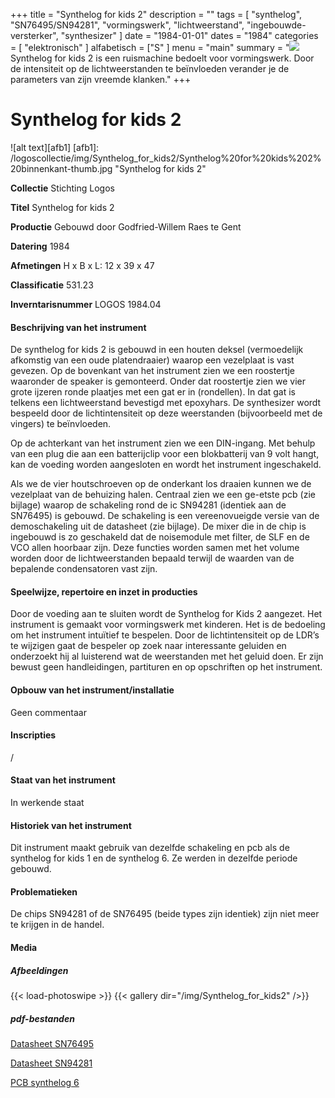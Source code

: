 ﻿+++
title = "Synthelog for kids 2"
description = ""
tags = [
"synthelog", "SN76495/SN94281", "vormingswerk", "lichtweerstand", "ingebouwde-versterker", "synthesizer"
]
date = "1984-01-01"
dates = "1984"
categories = [ "elektronisch"
]
alfabetisch = ["S"
]
menu = "main"
summary = "<a href='/logoscollectie/1984/synthelog_for_kids2'><img src='/logoscollectie/img/Synthelog_for_kids2/Synthelog%20for%20kids%202%20binnenkant-thumb.jpg'></a>Synthelog for kids 2 is een ruismachine bedoelt voor vormingswerk. Door de intensiteit op de lichtweerstanden te beïnvloeden verander je de parameters van zijn vreemde klanken."
+++

# Synthelog for kids 2

![alt text][afb1]
[afb1]: /logoscollectie/img/Synthelog_for_kids2/Synthelog%20for%20kids%202%20binnenkant-thumb.jpg "Synthelog for kids 2"

**Collectie**
Stichting Logos

**Titel**
Synthelog for kids 2

**Productie**
Gebouwd door Godfried-Willem Raes te Gent

**Datering**
1984

**Afmetingen**
H x B x L: 12 x 39 x 47

**Classificatie**
531.23

**Inverntarisnummer**
LOGOS 1984.04

#### Beschrijving van het instrument
De synthelog for kids 2 is gebouwd in een houten deksel (vermoedelijk afkomstig van een oude platendraaier) waarop een vezelplaat is vast gevezen. Op de bovenkant van het instrument zien we een roostertje waaronder de speaker is gemonteerd. Onder dat roostertje zien we vier grote ijzeren ronde plaatjes met een gat er in (rondellen). In dat gat is telkens een lichtweerstand bevestigd met epoxyhars. De synthesizer wordt bespeeld door de lichtintensiteit op deze weerstanden (bijvoorbeeld met de vingers) te beïnvloeden. 

Op de achterkant van het instrument zien we een DIN-ingang. Met behulp van een plug die aan een batterijclip voor een blokbatterij van 9 volt hangt, kan de voeding worden aangesloten en wordt het instrument ingeschakeld. 

Als we de vier houtschroeven op de onderkant los draaien kunnen we de vezelplaat van de behuizing halen. Centraal zien we een ge-etste pcb (zie bijlage) waarop de schakeling rond de ic SN94281 (identiek aan de SN76495) is gebouwd. De schakeling is een vereenovueigde versie van de demoschakeling uit de datasheet (zie bijlage). De mixer die in de chip is ingebouwd is zo geschakeld dat de noisemodule met filter, de SLF en de VCO allen hoorbaar zijn. Deze functies worden samen met het volume worden door de lichtweerstanden bepaald terwijl de waarden van de bepalende condensatoren vast zijn.    

#### Speelwijze, repertoire en inzet in producties
Door de voeding aan te sluiten wordt de Synthelog for Kids 2 aangezet. Het instrument is gemaakt voor vormingswerk met kinderen. Het is de bedoeling om het instrument intuïtief te bespelen. Door de lichtintensiteit op de LDR’s te wijzigen gaat de bespeler op zoek naar interessante geluiden en onderzoekt hij al luisterend wat de weerstanden met het geluid doen. Er zijn bewust geen handleidingen, partituren en op opschriften op het instrument.

#### Opbouw van het instrument/installatie
Geen commentaar 

#### Inscripties
/

#### Staat van het instrument
In werkende staat 

#### Historiek van het instrument
Dit instrument maakt gebruik van dezelfde schakeling en pcb als de synthelog for kids 1 en de synthelog 6. Ze werden in dezelfde periode gebouwd. 

#### Problematieken
De chips SN94281 of de SN76495 (beide types zijn identiek) zijn niet meer te krijgen in de handel.

#### Media
##### Afbeeldingen
{{< load-photoswipe >}}
{{< gallery dir="/img/Synthelog_for_kids2" />}}


##### pdf-bestanden
[Datasheet SN76495](/logoscollectie/pdf/Synthelog_for_kids2/Datasheet_SN76495.pdf)

[Datasheet SN94281](/logoscollectie/pdf/Synthelog_for_kids2/Datasheet_SN94281.pdf)

[PCB synthelog 6](/logoscollectie/pdf/Synthelog_for_kids2/PCB_synthelog_6.pdf)

